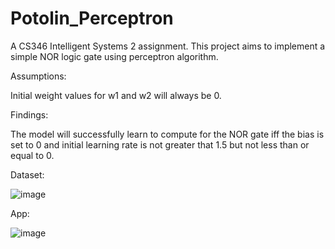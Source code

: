 # Potolin_Perceptron
A CS346 Intelligent Systems 2 assignment.
This project aims to implement a simple NOR logic gate using perceptron algorithm.

Assumptions:

Initial weight values for w1 and w2 will always be 0.

Findings:

The model will successfully learn to compute for the NOR gate iff the bias is set to 0 and initial learning rate is not greater that 1.5 but not less than or equal to 0.


Dataset:


![image](https://user-images.githubusercontent.com/111875528/224018315-f2618e0a-2aae-4ebf-9320-5ccdcb579cf3.png)



App:


![image](https://user-images.githubusercontent.com/111875528/224018116-4e1fcca5-80e9-4194-8595-ebee2ced19fc.png)


